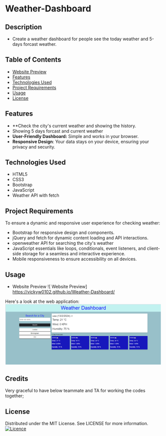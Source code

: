 # Weather-Dashboard

## Description
- Create a weather dashboard for people see the today weather and 5-days forcast weather.


## Table of Contents
- [Website Preview](#website-preview)
- [Features](#features)
- [Technologies Used](#echnologies-used)
- [Project Requirements](#project-requirements)
- [Usage](#usage)
- [License](#license)


## Features
- **Check the city's current weather and showing the history.
- Showing 5 days forcast and current weather
- **User-Friendly Dashboard:** Simple and works in your browser.
- **Responsive Design**: Your data stays on your device, ensuring your privacy and security.


## Technologies Used
- HTML5
- CSS3
- Bootstrap
- JavaScript
- Weather API with fetch 


## Project Requirements
To ensure a dynamic and responsive user experience for checking weather:
- Bootstrap for responsive design and components.
- jQuery and fetch for dynamic content loading and API interactions.
- openweather API for searching the city's weather 
- JavaScript essentials like loops, conditionals, event listeners, and client-side storage for a seamless and interactive experience.
- Mobile responsiveness to ensure accessibility on all devices.


## Usage
- Website Preview
![ Website Preview]
https://vickyw0102.github.io/Weather-Dashboard/ 

Here's a look at the web application:
![alt text](image-1.png)


## Credits

Very graceful to have below teammate and TA for working the codes together;


## License
Distributed under the MIT License. See LICENSE for more information.
[![Licence](https://img.shields.io/github/license/Ileriayo/markdown-badges?style=for-the-badge)](./LICENSE)

